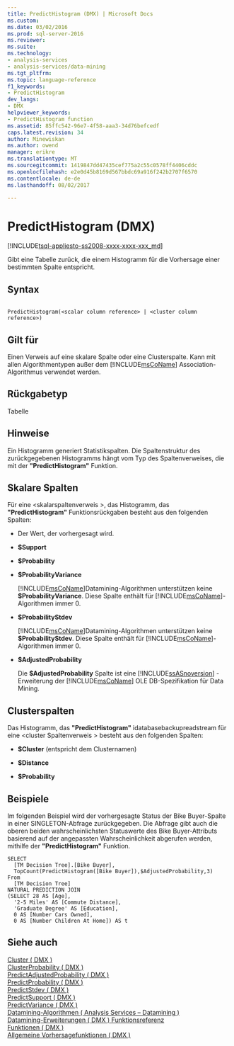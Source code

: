 ```yaml
---
title: PredictHistogram (DMX) | Microsoft Docs
ms.custom: 
ms.date: 03/02/2016
ms.prod: sql-server-2016
ms.reviewer: 
ms.suite: 
ms.technology:
- analysis-services
- analysis-services/data-mining
ms.tgt_pltfrm: 
ms.topic: language-reference
f1_keywords:
- PredictHistogram
dev_langs:
- DMX
helpviewer_keywords:
- PredictHistogram function
ms.assetid: 85ffc542-96e7-4f58-aaa3-34d76befcedf
caps.latest.revision: 34
author: Minewiskan
ms.author: owend
manager: erikre
ms.translationtype: MT
ms.sourcegitcommit: 1419847dd47435cef775a2c55c0578ff4406cddc
ms.openlocfilehash: e2e0d45b8169d567bbdc69a916f242b2707f6570
ms.contentlocale: de-de
ms.lasthandoff: 08/02/2017

---
```

# <a name="predicthistogram-dmx"></a>PredictHistogram (DMX)
[!INCLUDE[tsql-appliesto-ss2008-xxxx-xxxx-xxx_md](../includes/tsql-appliesto-ss2008-xxxx-xxxx-xxx-md.md)]

  Gibt eine Tabelle zurück, die einem Histogramm für die Vorhersage einer bestimmten Spalte entspricht.  
  
## <a name="syntax"></a>Syntax  
  
```  
  
PredictHistogram(<scalar column reference> | <cluster column reference>)  
```  
  
## <a name="applies-to"></a>Gilt für  
 Einen Verweis auf eine skalare Spalte oder eine Clusterspalte. Kann mit allen Algorithmentypen außer dem [!INCLUDE[msCoName](../includes/msconame-md.md)] Association-Algorithmus verwendet werden.  
  
## <a name="return-type"></a>Rückgabetyp  
 Tabelle  
  
## <a name="remarks"></a>Hinweise  
 Ein Histogramm generiert Statistikspalten. Die Spaltenstruktur des zurückgegebenen Histogramms hängt vom Typ des Spaltenverweises, die mit der **"PredictHistogram"** Funktion.  
  
## <a name="scalar-columns"></a>Skalare Spalten  
 Für eine \<skalarspaltenverweis >, das Histogramm, das **"PredictHistogram"** Funktionsrückgaben besteht aus den folgenden Spalten:  
  
-   Der Wert, der vorhergesagt wird.  
  
-   **$Support**  
  
-   **$Probability**  
  
-   **$ProbabilityVariance**  
  
     [!INCLUDE[msCoName](../includes/msconame-md.md)]Datamining-Algorithmen unterstützen keine **$ProbabilityVariance**. Diese Spalte enthält für [!INCLUDE[msCoName](../includes/msconame-md.md)]-Algorithmen immer 0.  
  
-   **$ProbabilityStdev**  
  
     [!INCLUDE[msCoName](../includes/msconame-md.md)]Datamining-Algorithmen unterstützen keine **$ProbabilityStdev**. Diese Spalte enthält für [!INCLUDE[msCoName](../includes/msconame-md.md)]-Algorithmen immer 0.  
  
-   **$AdjustedProbability**  
  
     Die **$AdjustedProbability** Spalte ist eine [!INCLUDE[ssASnoversion](../includes/ssasnoversion-md.md)] -Erweiterung der [!INCLUDE[msCoName](../includes/msconame-md.md)] OLE DB-Spezifikation für Data Mining.  
  
## <a name="cluster-columns"></a>Clusterspalten  
 Das Histogramm, das **"PredictHistogram"** idatabasebackupreadstream für eine \<cluster Spaltenverweis > besteht aus den folgenden Spalten:  
  
-   **$Cluster** (entspricht dem Clusternamen)  
  
-   **$Distance**  
  
-   **$Probability**  
  
## <a name="examples"></a>Beispiele  
 Im folgenden Beispiel wird der vorhergesagte Status der Bike Buyer-Spalte in einer SINGLETON-Abfrage zurückgegeben. Die Abfrage gibt auch die oberen beiden wahrscheinlichsten Statuswerte des Bike Buyer-Attributs basierend auf der angepassten Wahrscheinlichkeit abgerufen werden, mithilfe der **"PredictHistogram"** Funktion.  
  
```  
SELECT  
  [TM Decision Tree].[Bike Buyer],  
  TopCount(PredictHistogram([Bike Buyer]),$AdjustedProbability,3)  
From  
  [TM Decision Tree]  
NATURAL PREDICTION JOIN  
(SELECT 28 AS [Age],  
  '2-5 Miles' AS [Commute Distance],  
  'Graduate Degree' AS [Education],  
  0 AS [Number Cars Owned],  
  0 AS [Number Children At Home]) AS t  
```  
  
## <a name="see-also"></a>Siehe auch  
 [Cluster &#40; DMX &#41;](../dmx/cluster-dmx.md)   
 [ClusterProbability &#40; DMX &#41;](../dmx/clusterprobability-dmx.md)   
 [PredictAdjustedProbability &#40; DMX &#41;](../dmx/predictadjustedprobability-dmx.md)   
 [PredictProbability &#40; DMX &#41;](../dmx/predictprobability-dmx.md)   
 [PredictStdev &#40; DMX &#41;](../dmx/predictstdev-dmx.md)   
 [PredictSupport &#40; DMX &#41;](../dmx/predictsupport-dmx.md)   
 [PredictVariance &#40; DMX &#41;](../dmx/predictvariance-dmx.md)   
 [Datamining-Algorithmen &#40; Analysis Services – Datamining &#41;](../analysis-services/data-mining/data-mining-algorithms-analysis-services-data-mining.md)   
 [Datamining-Erweiterungen &#40; DMX &#41; Funktionsreferenz](../dmx/data-mining-extensions-dmx-function-reference.md)   
 [Funktionen &#40; DMX &#41;](../dmx/functions-dmx.md)   
 [Allgemeine Vorhersagefunktionen &#40; DMX &#41;](../dmx/general-prediction-functions-dmx.md)  
  
  

